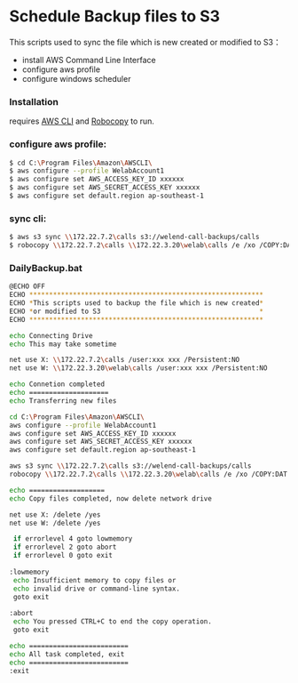 # Schedule Backup files to S3

This scripts used to sync the file which is new created or modified to S3：
  - install AWS Command Line Interface
  - configure aws profile
  - configure windows scheduler

### Installation

requires [AWS CLI](https://aws.amazon.com/cli/) and [Robocopy](https://www.microsoft.com/en-us/download/details.aspx?id=17657) to run.

### configure aws profile:
```sh
$ cd C:\Program Files\Amazon\AWSCLI\
$ aws configure --profile WelabAccount1
$ aws configure set AWS_ACCESS_KEY_ID xxxxxx
$ aws configure set AWS_SECRET_ACCESS_KEY xxxxxx
$ aws configure set default.region ap-southeast-1
```

### sync cli:
```sh
$ aws s3 sync \\172.22.7.2\calls s3://welend-call-backups/calls
$ robocopy \\172.22.7.2\calls \\172.22.3.20\welab\calls /e /xo /COPY:DAT
```

### DailyBackup.bat
```sh
@ECHO OFF
ECHO ***********************************************************
ECHO *This scripts used to backup the file which is new created*
ECHO *or modified to S3                                        *
ECHO ***********************************************************

echo Connecting Drive
echo This may take sometime

net use X: \\172.22.7.2\calls /user:xxx xxx /Persistent:NO
net use W: \\172.22.3.20\welab\calls /user:xxx xxx /Persistent:NO

echo Connetion completed
echo ====================
echo Transferring new files

cd C:\Program Files\Amazon\AWSCLI\
aws configure --profile WelabAccount1
aws configure set AWS_ACCESS_KEY_ID xxxxxx
aws configure set AWS_SECRET_ACCESS_KEY xxxxxx
aws configure set default.region ap-southeast-1

aws s3 sync \\172.22.7.2\calls s3://welend-call-backups/calls
robocopy \\172.22.7.2\calls \\172.22.3.20\welab\calls /e /xo /COPY:DAT

echo ===================
echo Copy files completed, now delete network drive

net use X: /delete /yes
net use W: /delete /yes

 if errorlevel 4 goto lowmemory
 if errorlevel 2 goto abort
 if errorlevel 0 goto exit
 
:lowmemory
 echo Insufficient memory to copy files or
 echo invalid drive or command-line syntax.
 goto exit
 
:abort
 echo You pressed CTRL+C to end the copy operation.
 goto exit

echo =========================
echo All task completed, exit
echo ========================= 
:exit
```


